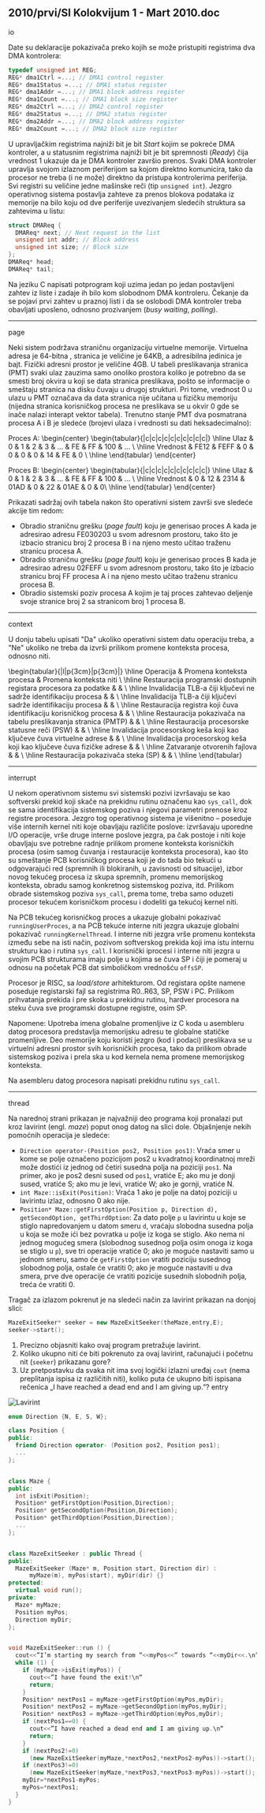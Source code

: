 2010/prvi/SI Kolokvijum 1 - Mart 2010.doc
--------------------------------------------------------------------------------
io

Date su deklaracije pokazivača preko kojih se može pristupiti registrima dva DMA
kontrolera:
```cpp
typedef unsigned int REG;
REG* dma1Ctrl =...; // DMA1 control register
REG* dma1Status =...; // DMA1 status register
REG* dma1Addr =...; // DMA1 block address register
REG* dma1Count =...; // DMA1 block size register
REG* dma2Ctrl =...; // DMA2 control register
REG* dma2Status =...; // DMA2 status register
REG* dma2Addr =...; // DMA2 block address register
REG* dma2Count =...; // DMA2 block size register
```
U upravljačkim registrima najniži bit je bit *Start* kojim se pokreće DMA kontroler, a u
statusnim registrima najniži bit je bit spremnosti (*Ready*) čija vrednost 1 ukazuje da je DMA
kontroler završio prenos. Svaki DMA kontroler upravlja svojom izlaznom periferijom sa
kojom direktno komunicira, tako da procesor ne treba (i ne može) direktno da pristupa
kontrolerima periferija. Svi registri su veličine jedne mašinske reči (tip `unsigned int`).
Jezgro operativnog sistema postavlja zahteve za prenos blokova podataka iz memorije na bilo
koju od dve periferije uvezivanjem sledećih struktura sa zahtevima u listu:
```cpp
struct DMAReq {
  DMAReq* next; // Next request in the list
  unsigned int addr; // Block address
  unsigned int size; // Block size
};
DMAReq* head;
DMAReq* tail;
```
Na jeziku C napisati potprogram koji uzima jedan po jedan postavljeni zahtev iz liste i zadaje
ih bilo kom slobodnom DMA kontroleru. Čekanje da se pojavi prvi zahtev u praznoj listi i da
se oslobodi DMA kontroler treba obavljati uposleno, odnosno prozivanjem (*busy waiting*,
*polling*).


--------------------------------------------------------------------------------
page

Neki sistem podržava straničnu organizaciju virtuelne memorije. Virtuelna adresa je 64-bitna ,
stranica je veličine je 64KB, a adresibilna jedinica je bajt. Fizički adresni prostor je veličine
4GB. U tabeli preslikavanja stranica (PMT) svaki ulaz zauzima samo onoliko prostora koliko
je potrebno da se smesti broj okvira u koji se data stranica preslikava, pošto se informacije o
smeštaju stranica na disku čuvaju u drugoj strukturi. Pri tome, vrednost 0 u ulazu u PMT
označava da data stranica nije učitana u fizičku memoriju (nijedna stranica korisničkog
procesa ne preslikava se u okvir 0 gde se inače nalazi interapt vektor tabela). Trenutno stanje
PMT dva posmatrana procesa A i B je sledeće (brojevi ulaza i vrednosti su dati
heksadecimalno):

Proces A:
\begin{center}
\begin{tabular}{|c|c|c|c|c|c|c|c|c|c|}
\hline
Ulaz &	0	& 1	& 2 &	3 &	... &	FE &	FF &	100 &	... \\
\hline
Vrednost &	FE12 &	FEFF	& 0 &	0 &	0 &	0 &	14 &	FE &	0 \\
\hline
\end{tabular}
\end{center}

Proces B:
\begin{center}
\begin{tabular}{|c|c|c|c|c|c|c|c|c|c|}
\hline
Ulaz &	0 &	1 & 2 &	3 & 	... & FE &	FF &	100 &	... \\
\hline
Vrednost & 0 &	12 &	2314	& 01AD &	0 &	22 &	01AE	& 0 &	0\\
\hline
\end{tabular}
\end{center}

Prikazati sadržaj ovih tabela nakon što operativni sistem završi sve sledeće akcije tim redom:

- Obradio straničnu grešku (*page fault*) koju je generisao proces A kada je adresirao
adresu FE030203 u svom adresnom prostoru, tako što je izbacio stranicu broj 2
procesa B i na njeno mesto učitao traženu stranicu procesa A.
- Obradio straničnu grešku (*page fault*) koju je generisao proces B kada je adresirao
adresu 02FEFF u svom adresnom prostoru, tako što je izbacio stranicu broj FF procesa
A i na njeno mesto učitao traženu stranicu procesa B.
- Obradio sistemski poziv procesa A kojim je taj proces zahtevao deljenje svoje stranice
broj 2 sa stranicom broj 1 procesa B.

--------------------------------------------------------------------------------
context

U donju tabelu upisati "Da" ukoliko operativni sistem datu operaciju treba, a "Ne" ukoliko ne
treba da izvrši prilikom promene konteksta procesa, odnosno niti.

\begin{tabular}{|l|p{3cm}|p{3cm}|}
\hline
Operacija & Promena konteksta procesa & Promena konteksta niti \\
\hline
Restauracija programski dostupnih registara procesora za podatke & & \\
\hline
Invalidacija TLB-a čiji ključevi ne sadrže identifikaciju procesa & & \\
\hline
Invalidacija TLB-a čiji ključevi sadrže identifikaciju procesa & & \\
\hline
Restauracija registra koji čuva identifikaciju korisničkog procesa & & \\
\hline
Restauracija pokazivača na tabelu preslikavanja stranica (PMTP) & & \\
\hline
Restauracija procesorske statusne reči (PSW) & & \\
\hline
Invalidacija procesorskog keša koji kao ključeve čuva virtuelne adrese & & \\
\hline
Invalidacija procesorskog keša koji kao ključeve čuva fizičke adrese & & \\
\hline
Zatvaranje otvorenih fajlova & & \\
\hline
Restauracija pokazivača steka (SP) & & \\
\hline
\end{tabular}

--------------------------------------------------------------------------------
interrupt

U nekom operativnom sistemu svi sistemski pozivi izvršavaju se kao softverski prekid koji
skače na prekidnu rutinu označenu kao `sys_call`, dok se sama identifikacija sistemskog
poziva i njegovi parametri prenose kroz registre procesora. Jezgro tog operativnog sistema je
višenitno – poseduje više internih kernel niti koje obavljaju različite poslove: izvršavaju
uporedne I/O operacije, vrše druge interne poslove jezgra, pa čak postoje i niti koje obavljaju
sve potrebne radnje prilikom promene konteksta korisničkih procesa (osim samog čuvanja i
restauracije konteksta procesora), kao što su smeštanje PCB korisničkog procesa koji je do
tada bio tekući u odgovarajući red (spremnih ili blokiranih, u zavisnosti od situacije), izbor
novog tekućeg procesa iz skupa spremnih, promenu memorijskog konteksta, obradu samog
konkretnog sistemskog poziva, itd. Prilikom obrade sistemskog poziva `sys_call`, prema
tome, treba samo oduzeti procesor tekućem korisničkom procesu i dodeliti ga tekućoj kernel
niti.

Na PCB tekućeg korisničkog proces a ukazuje globalni pokazivač `runningUserProces`, a na
PCB tekuće interne niti jezgra ukazuje globalni pokazivač `runningKernelThread`. I interne
niti jezgra vrše promenu konteksta između sebe na isti način, pozivom softverskog prekida
koji ima istu internu strukturu kao i rutina `sys_call`. I korisnički iprocesi i interne niti jezgra
u svojim PCB strukturama imaju polje u kojima se čuva SP i čiji je pomeraj u odnosu na
početak PCB dat simboličkom vrednošću `offsSP`.

Procesor je RISC, sa *load/store* arhitekturom. Od registara opšte namene poseduje registarski
fajl sa registrima R0..R63, SP, PSW i PC. Prilikom prihvatanja prekida i pre skoka u prekidnu
rutinu, hardver procesora na steku čuva sve programski dostupne registre, osim SP.

Napomene: Upotreba imena globalne promenljive iz C koda u asembleru datog procesora
predstavlja memorijsku adresu te globalne statičke promenljive. Deo memorije koju koristi
jezgro (kod i podaci) preslikava se u virtuelni adresni prostor svih korisničkih procesa, tako da
prilikom obrade sistemskog poziva i prela ska u kod kernela nema promene memorijskog
konteksta.

Na asembleru datog procesora napisati prekidnu rutinu
`sys_call`.


--------------------------------------------------------------------------------
thread

Na narednoj strani prikazan je najvažniji deo programa koji pronalazi put kroz lavirint (engl.
*maze*) poput onog datog na slici dole. Objašnjenje nekih pomoćnih operacija je sledeće:

- `Direction operator-(Position pos2, Position pos1)`: Vraća smer u kome se
polje označeno pozicijom pos2 u kvadratnoj koordinatnoj mreži može dostići iz
jednog od četiri susedna polja na poziciji `pos1`. Na primer, ako je pos2 desni sused od
`pos1`, vratiće E; ako mu je donji sused, vratiće S; ako mu je levi, vratiće W; ako je
gornji, vratiće N.
- `int Maze::isExit(Position)`: Vraća 1 ako je polje na datoj poziciji u lavirintu
izlaz, odnosno 0 ako nije.
- `Position* Maze::getFirstOption(Position p, Direction d), getSecondOption, getThirdOption`: Za dato polje `p` u lavirintu u koje se stiglo
napredovanjem u datom smeru `d`, vraćaju slobodna susedna polja u koja se može ići
bez povratka u polje iz koga se stiglo. Ako nema ni jednog mogućeg smera (slobodnog
susednog polja osim onoga iz koga se stiglo u `p`), sve tri operacije vratiće 0; ako je
moguće nastaviti samo u jednom smeru, samo će `getFirstOption` vratiti poziciju
susednog slobodnog polja, ostale će vratiti 0; ako je moguće nastaviti u dva smera,
prve dve operacije će vratiti pozicije susednih slobodnih polja, treća će vratiti 0.

Tragač za izlazom pokrenut je na sledeći način za lavirint prikazan na donjoj slici:
```cpp
MazeExitSeeker* seeker = new MazeExitSeeker(theMaze,entry,E);
seeker->start();
```

1. Precizno objasniti kako ovaj program pretražuje lavirint.
2. Koliko ukupno niti će biti pokrenuto za ovaj lavirint, računajući i početnu nit (`seeker`) prikazanu gore?
3. Uz pretpostavku da svaka nit ima svoj logički izlazni uređaj `cout` (nema
preplitanja ispisa iz različitih niti), koliko puta će ukupno biti ispisana rečenica „I have
reached a dead end and I am giving up.”?
entry

![Lavirint](images/2010/03-k1-5-s1.png)

```cpp
enum Direction {N, E, S, W};

class Position {
public:
  friend Direction operator- (Position pos2, Position pos1);
  ...
};


class Maze {
public:
  int isExit(Position);
  Position* getFirstOption(Position,Direction);
  Position* getSecondOption(Position,Direction);
  Position* getThirdOption(Position,Direction);
  ...
};


class MazeExitSeeker : public Thread {
public:
  MazeExitSeeker (Maze* m, Position start, Direction dir) :
      myMaze(m), myPos(start), myDir(dir) {}
protected:
  virtual void run();
private:
  Maze* myMaze;
  Position myPos;
  Direction myDir;
};


void MazeExitSeeker::run () {
  cout<<”I’m starting my search from “<<myPos<<” towards “<<myDir<<.\n”
  while (1) {
    if (myMaze->isExit(myPos)) {
      cout<<”I have found the exit!\n“
      return;
    }
    Position* nextPos1 = myMaze->getFirstOption(myPos,myDir);
    Position* nextPos2 = myMaze->getSecondOption(myPos,myDir);
    Position* nextPos3 = myMaze->getThirdOption(myPos,myDir);
    if (nextPos1==0) {
      cout<<”I have reached a dead end and I am giving up.\n“
      return;
    }
    if (nextPos2!=0)
      (new MazeExitSeeker(myMaze,*nextPos2,*nextPos2-myPos))->start();
    if (nextPos3!=0)
      (new MazeExitSeeker(myMaze,*nextPos3,*nextPos3-myPos))->start();
    myDir=*nextPos1-myPos;
    myPos=*nextPos1;
  }
}
```
